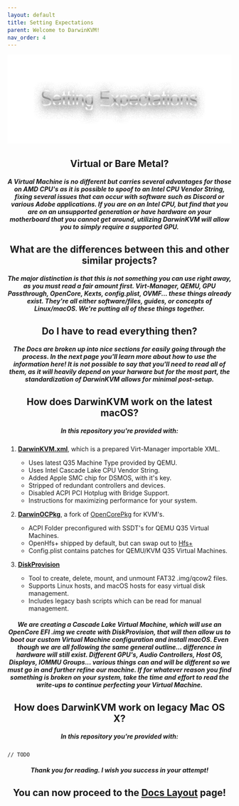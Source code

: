 ```yaml
---
layout: default
title: Setting Expectations
parent: Welcome to DarwinKVM!
nav_order: 4
---
```


<p align="center">
  <img width="650" height="200" src="../../assets/HeaderSettingExpectations.png">
</p>

<h2 align="center">Virtual or Bare Metal?</h2>

<h5 align="center">A Virtual Machine is no different but carries several advantages for those on AMD CPU's as it is possible to spoof to an Intel CPU Vendor String, fixing several issues that can occur with software such as Discord or various Adobe applications. If you are on an Intel CPU, but find that you are on an unsupported generation or have hardware on your motherboard that you cannot get around, utilizing DarwinKVM will allow you to simply require a supported GPU.</h5>

<h2 align="center">What are the differences between this and other similar projects?</h2>

<h5 align="center">The major distinction is that this is not something you can use right away, as you must read a fair amount first. Virt-Manager, QEMU, GPU Passthrough, OpenCore, Kexts, config.plist, OVMF... these things already exist. They're all either software/files, guides, or concepts of Linux/macOS. We're putting all of these things together.</h5>

<h2 align="center">Do I have to read everything then?</h2>

<h5 align="center">The Docs are broken up into nice sections for easily going through the process. In the next page you'll learn more about how to use the information here! It is not possible to say that you'll need to read all of them, as it will heavily depend on your harware but for the most part, the standardization of DarwinKVM allows for minimal post-setup.</h5>

<h2 align="center">How does DarwinKVM work on the latest macOS?</h2>

<h5 align="center">In this repository you're provided with:</h5>

1. [**DarwinKVM.xml**](https://github.com/royalgraphx/DarwinKVM/blob/main/DarwinKVM.xml), which is a prepared Virt-Manager importable XML.
   - Uses latest Q35 Machine Type provided by QEMU.
   - Uses Intel Cascade Lake CPU Vendor String.
   - Added Apple SMC chip for DSMOS, with it's key.
   - Stripped of redundant controllers and devices.
   - Disabled ACPI PCI Hotplug with Bridge Support.
   - Instructions for maximizing performance for your system.

2. [**DarwinOCPkg**](https://github.com/royalgraphx/DarwinOCPkg), a fork of [OpenCorePkg](https://github.com/acidanthera/OpenCorePkg) for KVM's.
   - ACPI Folder preconfigured with SSDT's for QEMU Q35 Virtual Machines.
   - OpenHfs+ shipped by default, but can swap out to [Hfs+](https://github.com/acidanthera/OcBinaryData/blob/master/Drivers/HfsPlus.efi)
   - Config.plist contains patches for QEMU/KVM Q35 Virtual Machines.

3. [**DiskProvision**](https://github.com/royalgraphx/DiskProvision/)
   - Tool to create, delete, mount, and unmount FAT32 .img/qcow2 files.
   - Supports Linux hosts, and macOS hosts for easy virtual disk management.
   - Includes legacy bash scripts which can be read for manual management.

<h5 align="center">We are creating a Cascade Lake Virtual Machine, which will use an OpenCore EFI .img we create with DiskProvision, that will then allow us to boot our custom Virtual Machine configuration and install macOS. Even though we are all following the same general outline... difference in hardware will still exist. Different GPU's, Audio Controllers, Host OS, Displays, IOMMU Groups... various things can and will be different so we must go in and further refine our machine. If for whatever reason you find something is broken on your system, take the time and effort to read the write-ups to continue perfecting your Virtual Machine.</h5>

<h2 align="center">How does DarwinKVM work on legacy Mac OS X?</h2>

<h5 align="center">In this repository you're provided with:</h5>

```
// TODO
```

<h5 align="center">Thank you for reading. I wish you success in your attempt!</h5>

<h2 align="center">You can now proceed to the <a href="04-DocsExplained.html">Docs Layout</a> page!</h2>
